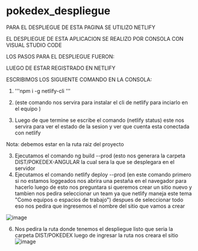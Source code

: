 # pokedex_despliegue

PARA EL DESPLIEGUE DE ESTA PAGINA SE UTILIZO NETLIFY 


EL DESPLIEGUE DE ESTA APLICACION SE REALIZO POR CONSOLA CON VISUAL STUDIO CODE

LOS PASOS PARA EL DESPLIEGUE FUERON:

LUEGO DE ESTAR REGISTRADO EN NETLIFY

ESCRIBIMOS LOS SIGUIENTE COMANDO EN LA CONSOLA:

1. '''npm i -g netlify-cli '''
2. (este comando nos servira para instalar el cli de netlify para inciarlo en el equipo )  

2. Luego de que termine se escribe el comando (netlify status) este nos servira para ver el estado de la sesion y ver que cuenta esta conectada con netlify

Nota: debemos estar en la ruta raiz del proyecto

3. Ejecutamos el comando ng build --prod (esto nos generara la carpeta DIST/POKEDEX-ANGULAR la cual sera la que se desplegara en el servidor
4. Ejecutamos el comando netlify deploy --prod  (en este comando primero si no estamos loggeados nos abrira una pestaña en el navegador para hacerlo luego de esto nos preguntara si queremos crear un sitio nuevo y tambien nos pedira seleccionar un team ya que netlify maneja este tema "Como equipos o espacios de trabajo") despues de seleccionar todo eso nos pedira que ingresemos el nombre del sitio que vamos a crear

![image](https://user-images.githubusercontent.com/52515863/199610129-f9f05e78-9d5b-479f-b475-16fcb2e3e805.png)


6. Nos pedira la ruta donde tenemos el despliegue listo que seria la carpeta DIST/POKEDEX luego de ingresar la ruta nos creara el sitio
![image](https://user-images.githubusercontent.com/52515863/199610286-d9618314-23e6-420a-bfe4-41a7f0345b24.png)

